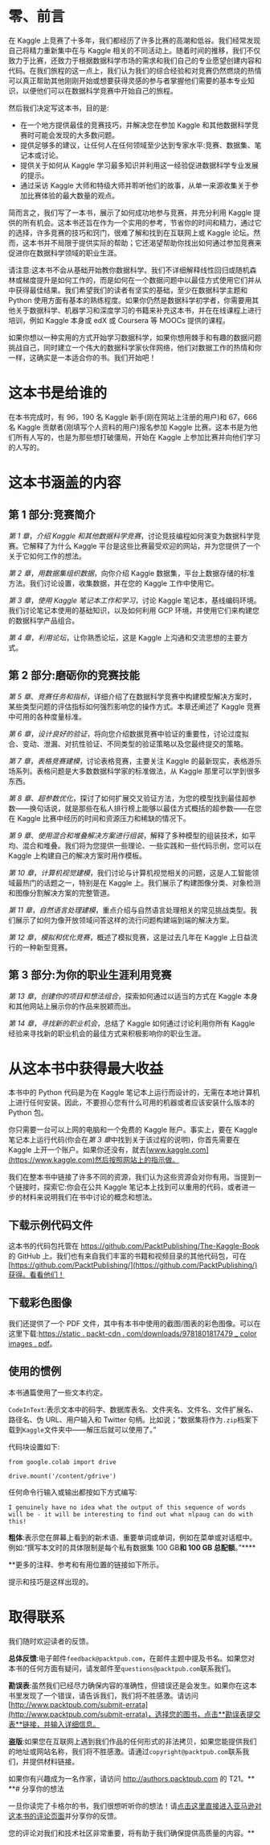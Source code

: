 

# 零、前言

在 Kaggle 上竞赛了十多年，我们都经历了许多比赛的高潮和低谷。我们经常发现自己将精力重新集中在与 Kaggle 相关的不同活动上。随着时间的推移，我们不仅致力于比赛，还致力于根据数据科学市场的需求和我们自己的专业愿望创建内容和代码。在我们旅程的这一点上，我们认为我们的综合经验和对竞赛仍然燃烧的热情可以真正帮助其他刚刚开始或想要获得灵感的参与者掌握他们需要的基本专业知识，以便他们可以在数据科学竞赛中开始自己的旅程。

然后我们决定写这本书，目的是:

*   在一个地方提供最佳的竞赛技巧，并解决您在参加 Kaggle 和其他数据科学竞赛时可能会发现的大多数问题。
*   提供足够多的建议，让任何人在任何领域至少达到专家水平:竞赛、数据集、笔记本或讨论。
*   提供关于如何从 Kaggle 学习最多知识并利用这一经验促进数据科学专业发展的提示。
*   通过采访 Kaggle 大师和特级大师并聆听他们的故事，从单一来源收集关于参加比赛体验的最大数量的观点。

简而言之，我们写了一本书，展示了如何成功地参与竞赛，并充分利用 Kaggle 提供的所有机会。这本书还旨在作为一个实用的参考，节省你的时间和精力，通过它的选择，许多竞赛的技巧和窍门，很难了解和找到在互联网上或 Kaggle 论坛。然而，这本书并不局限于提供实际的帮助；它还渴望帮助你找出如何通过参加竞赛来促进你在数据科学领域的职业生涯。

请注意:这本书不会从基础开始教你数据科学。我们不详细解释线性回归或随机森林或梯度提升是如何工作的，而是如何在一个数据问题中以最佳方式使用它们并从中获得最佳结果。我们希望我们的读者有坚实的基础，至少在数据科学主题和 Python 使用方面有基本的熟练程度。如果你仍然是数据科学初学者，你需要用其他关于数据科学、机器学习和深度学习的书籍来补充这本书，并在在线课程上进行培训，例如 Kaggle 本身或 edX 或 Coursera 等 MOOCs 提供的课程。

如果你想以一种实用的方式开始学习数据科学，如果你想用棘手和有趣的数据问题挑战自己，同时建立一个伟大的数据科学家伙伴网络，他们对数据工作的热情和你一样，这确实是一本适合你的书。我们开始吧！

# 这本书是给谁的

在本书完成时，有 96，190 名 Kaggle 新手(刚在网站上注册的用户)和 67，666 名 Kaggle 贡献者(刚填写个人资料的用户)报名参加 Kaggle 比赛。这本书是为他们所有人写的，也是为那些想打破僵局，开始在 Kaggle 上参加比赛并向他们学习的人写的。

# 这本书涵盖的内容

## 第 1 部分:竞赛简介

*第 1 章*，*介绍 Kaggle 和其他数据科学竞赛*，讨论竞技编程如何演变为数据科学竞赛。它解释了为什么 Kaggle 平台是这些比赛最受欢迎的网站，并为您提供了一个关于它如何工作的想法。

*第 2 章*，*用数据集组织数据*，向你介绍 Kaggle 数据集，平台上数据存储的标准方法。我们讨论设置，收集数据，并在您的 Kaggle 工作中使用它。

*第 3 章*，*使用 Kaggle 笔记本工作和学习*，讨论 Kaggle 笔记本，基线编码环境。我们讨论笔记本使用的基础知识，以及如何利用 GCP 环境，并使用它们来构建您的数据科学产品组合。

*第 4 章*，*利用论坛*，让你熟悉论坛，这是 Kaggle 上沟通和交流思想的主要方式。

## 第 2 部分:磨砺你的竞赛技能

*第 5 章*、*竞赛任务和指标*，详细介绍了在数据科学竞赛中构建模型解决方案时，某些类型问题的评估指标如何强烈影响您的操作方式。本章还阐述了 Kaggle 竞赛中可用的各种度量标准。

*第 6 章*，*设计良好的验证*，将向您介绍数据竞赛中验证的重要性，讨论过度拟合、变动、泄漏、对抗性验证、不同类型的验证策略以及您最终提交的策略。

*第 7 章*，*表格竞赛建模*，讨论表格竞赛，主要关注 Kaggle 的最新现实，表格游乐场系列。表格问题是大多数数据科学家的标准做法，从 Kaggle 那里可以学到很多东西。

*第 8 章*、*超参数优化*，探讨了如何扩展交叉验证方法，为您的模型找到最佳超参数——换句话说，就是那些在私人排行榜上能够以最佳方式概括的超参数——在您在 Kaggle 比赛中经历的时间和资源压力和稀缺的情况下。

*第 9 章*、*使用混合和堆叠解决方案进行组装*，解释了多种模型的组装技术，如平均、混合和堆叠。我们将为您提供一些理论、一些实践和一些代码示例，您可以在 Kaggle 上构建自己的解决方案时用作模板。

*第 10 章*，*计算机视觉建模*，我们讨论与计算机视觉相关的问题，这是人工智能领域最热门的话题之一，特别是在 Kaggle 上。我们展示了构建图像分类、对象检测和图像分割解决方案的完整管道。

*第 11 章*，*自然语言处理建模*，重点介绍与自然语言处理相关的常见挑战类型。我们展示了如何为像开放领域问答这样的流行问题构建端到端的解决方案。

*第 12 章*，*模拟和优化竞赛*，概述了模拟竞赛，这是过去几年在 Kaggle 上日益流行的一种新型竞赛。

## 第 3 部分:为你的职业生涯利用竞赛

*第 13 章*，*创建你的项目和想法组合*，探索如何通过以适当的方式在 Kaggle 本身和其他网站上展示你的作品来脱颖而出。

*第 14 章*，*寻找新的职业机会*，总结了 Kaggle 如何通过讨论利用你所有 Kaggle 经验来寻找新的职业机会的最佳方式来积极影响你的职业生涯。

# 从这本书中获得最大收益

本书中的 Python 代码是为在 Kaggle 笔记本上运行而设计的，无需在本地计算机上进行任何安装。因此，不要担心您有什么可用的机器或者应该安装什么版本的 Python 包。

你只需要一台可以上网的电脑和一个免费的 Kaggle 账户。事实上，要在 Kaggle 笔记本上运行代码(你会在*第 3 章*中找到关于该过程的说明)，你首先需要在 Kaggle 上开一个账户。如果你还没有，就去[www.kaggle.com](https://www.kaggle.com)然后按照网站上的指示做。

我们在整本书中链接了许多不同的资源，我们认为这些资源会对你有用。当提到一个链接时，探索它:你会在公共 Kaggle 笔记本上找到可以重用的代码，或者进一步的材料来说明我们在书中讨论的概念和想法。

## 下载示例代码文件

这本书的代码包托管在 https://github.com/PacktPublishing/The-Kaggle-Book 的 GitHub 上。我们也有来自我们丰富的书籍和视频目录的其他代码包，可在[https://github.com/PacktPublishing/](https://github.com/PacktPublishing/)获得。看看他们！

## 下载彩色图像

我们还提供了一个 PDF 文件，其中有本书中使用的截图/图表的彩色图像。可以在这里下载:[https://static . packt-cdn . com/downloads/9781801817479 _ color images . pdf](https://static.packt-cdn.com/downloads/9781801817479_ColorImages.pdf)。

## 使用的惯例

本书通篇使用了一些文本约定。

`CodeInText`:表示文本中的码字、数据库表名、文件夹名、文件名、文件扩展名、路径名、伪 URL、用户输入和 Twitter 句柄。比如说；“数据集将作为`.zip`档案下载到`Kaggle`文件夹中——解压后就可以使用了。”

代码块设置如下:

```
from google.colab import drive

drive.mount('/content/gdrive') 
```

任何命令行输入或输出都按如下方式编写:

```
I genuinely have no idea what the output of this sequence of words will be - it will be interesting to find out what nlpaug can do with this! 
```

**粗体**:表示您在屏幕上看到的新术语、重要单词或单词，例如在菜单或对话框中。例如:“撰写本文时的具体限制是每个私有数据集 100 GB**和 100 GB 总配额**。”****

 **更多的注释、参考和有用位置的链接如下所示。

提示和技巧是这样出现的。

# 取得联系

我们随时欢迎读者的反馈。

**总体反馈**:电子邮件`feedback@packtpub.com`，在邮件主题中提及书名。如果您对本书的任何方面有疑问，请发邮件至`questions@packtpub.com`联系我们。

**勘误表**:虽然我们已经尽力确保内容的准确性，但错误还是会发生。如果你在这本书里发现了一个错误，请告诉我们，我们将不胜感激。请访问[http://www.packtpub.com/submit-errata](http://www.packtpub.com/submit-errata)，选择您的图书，点击**勘误表提交表**链接，并输入详细信息。

**盗版**:如果您在互联网上遇到我们作品的任何形式的非法拷贝，如果您能提供我们的地址或网站名称，我们将不胜感激。请通过`copyright@packtpub.com`联系我们，并提供材料链接。

如果你有兴趣成为一名作家，请访问 http://authors.packtpub.com 的 T21。**  **# 分享你的想法

一旦你读完了卡格尔的书，我们很想听听你的想法！请[点击这里直接进入亚马逊对这本书的评论页面](https://packt.link/r/1-801-81747-2)并分享你的反馈。

您的评论对我们和技术社区非常重要，将有助于我们确保提供高质量的内容。**